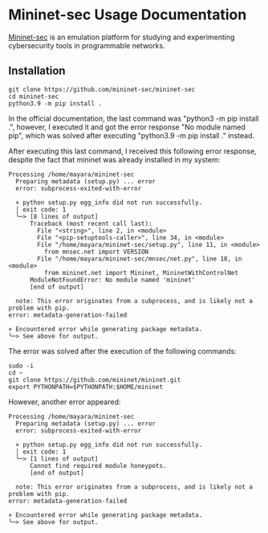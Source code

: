# Mininet-sec Usage Documentation

[Mininet-sec](https://github.com/mininet-sec/mininet-sec#mininet-sec) is an emulation platform for studying and experimenting cybersecurity tools in programmable networks.

## Installation 

```
git clone https://github.com/mininet-sec/mininet-sec
cd mininet-sec
python3.9 -m pip install .
```

In the official documentation, the last command was "python3 -m pip install .", however, I executed it and got the error response "No module named pip", which was solved after executing "python3.9 -m pip install ." instead.

After executing this last command, I received this following error response, despite the fact that mininet was already installed in my system:

```
Processing /home/mayara/mininet-sec
  Preparing metadata (setup.py) ... error
  error: subprocess-exited-with-error
  
  × python setup.py egg_info did not run successfully.
  │ exit code: 1
  ╰─> [8 lines of output]
      Traceback (most recent call last):
        File "<string>", line 2, in <module>
        File "<pip-setuptools-caller>", line 34, in <module>
        File "/home/mayara/mininet-sec/setup.py", line 11, in <module>
          from mnsec.net import VERSION
        File "/home/mayara/mininet-sec/mnsec/net.py", line 18, in <module>
          from mininet.net import Mininet, MininetWithControlNet
      ModuleNotFoundError: No module named 'mininet'
      [end of output]
  
  note: This error originates from a subprocess, and is likely not a problem with pip.
error: metadata-generation-failed

× Encountered error while generating package metadata.
╰─> See above for output.

```

The error was solved after the execution of the following commands:

```
sudo -i
cd ~
git clone https://github.com/mininet/mininet.git
export PYTHONPATH=$PYTHONPATH:$HOME/mininet
```

However, another error appeared:

```
Processing /home/mayara/mininet-sec
  Preparing metadata (setup.py) ... error
  error: subprocess-exited-with-error
  
  × python setup.py egg_info did not run successfully.
  │ exit code: 1
  ╰─> [1 lines of output]
      Cannot find required module honeypots.
      [end of output]
  
  note: This error originates from a subprocess, and is likely not a problem with pip.
error: metadata-generation-failed

× Encountered error while generating package metadata.
╰─> See above for output.
```

